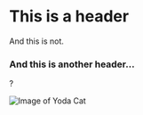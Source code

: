 # This is a header
And this is not.
### And this is another header...
?

![Image of Yoda Cat](https://encrypted-tbn0.gstatic.com/images?q=tbn:ANd9GcSDhAavVPgz_Uj_2-zKk963qr8szw-MrudHng&s)
